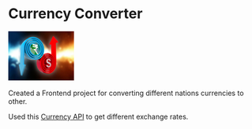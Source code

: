 <h1>Currency Converter</h1>
<img src="currency.jpg" style="height:100px;,width:100px">
<p>Created a Frontend project for converting different nations currencies to other.</p>
<p>Used this <a href="https://github.com/WoXy-Sensei/currency-api">Currency API</a> to get different exchange rates.</p>
